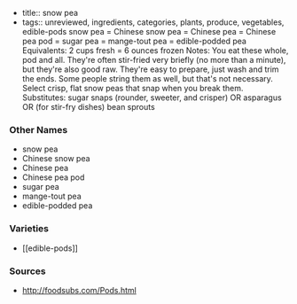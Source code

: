 - title:: snow pea
- tags:: unreviewed, ingredients, categories, plants, produce, vegetables, edible-pods
snow pea = Chinese snow pea = Chinese pea = Chinese pea pod = sugar pea = mange-tout pea = edible-podded pea Equivalents: 2 cups fresh = 6 ounces frozen Notes: You eat these whole, pod and all. They're often stir-fried very briefly (no more than a minute), but they're also good raw. They're easy to prepare, just wash and trim the ends. Some people string them as well, but that's not necessary. Select crisp, flat snow peas that snap when you break them. Substitutes: sugar snaps (rounder, sweeter, and crisper) OR asparagus OR (for stir-fry dishes) bean sprouts

### Other Names

* snow pea
* Chinese snow pea
* Chinese pea
* Chinese pea pod
* sugar pea
* mange-tout pea
* edible-podded pea

### Varieties

* [[edible-pods]]

### Sources
* http://foodsubs.com/Pods.html
